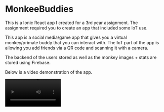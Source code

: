 # MonkeeBuddies

This is a Ionic React app I created for a 3rd year assignment. The assignment required you to create an app that included some IoT use.

This app is a social media/game app that gives you a virtual monkey/primate buddy that you can interact with.
The IoT part of the app is allowing you add friends via a QR code and scanning it with a camera.

The backend of the users stored as well as the monkey images + stats are stored using Firebase.

Below is a video demonstration of the app.

<video src='https://github.com/mzt-tang/MonkeeBuddies/assets/89080646/8616e82d-3bb9-4811-995b-b94c2e0d523e' width=180/>

https://github.com/mzt-tang/MonkeeBuddies/assets/89080646/8616e82d-3bb9-4811-995b-b94c2e0d523e

